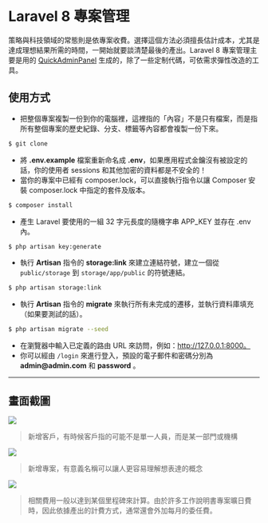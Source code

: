 # Laravel 8 專案管理

策略與科技領域的常態則是依專案收費。選擇這個方法必須擅長估計成本，尤其是達成理想結果所需的時間，一開始就要談清楚最後的產出。Laravel 8 專案管理主要是用的 [QuickAdminPanel](https://quickadminpanel.com) 生成的，除了一些定制代碼，可依需求彈性改造的工具。

## 使用方式
- 把整個專案複製一份到你的電腦裡，這裡指的「內容」不是只有檔案，而是指所有整個專案的歷史紀錄、分支、標籤等內容都會複製一份下來。
```sh
$ git clone
```
- 將 __.env.example__ 檔案重新命名成 __.env__，如果應用程式金鑰沒有被設定的話，你的使用者 sessions 和其他加密的資料都是不安全的！
- 當你的專案中已經有 composer.lock，可以直接執行指令以讓 Composer 安裝 composer.lock 中指定的套件及版本。
```sh
$ composer install
```
- 產生 Laravel 要使用的一組 32 字元長度的隨機字串 APP_KEY 並存在 .env 內。
```sh
$ php artisan key:generate
```
- 執行 __Artisan__ 指令的 __storage:link__ 來建立連結符號，建立一個從 `public/storage` 到 `storage/app/public` 的符號連結。
```sh
$ php artisan storage:link
```
- 執行 __Artisan__ 指令的 __migrate__ 來執行所有未完成的遷移，並執行資料庫填充（如果要測試的話）。
```sh
$ php artisan migrate --seed
```
- 在瀏覽器中輸入已定義的路由 URL 來訪問，例如：http://127.0.0.1:8000。
- 你可以經由 `/login` 來進行登入，預設的電子郵件和密碼分別為 __admin@admin.com__ 和 __password__ 。

----

## 畫面截圖
![](https://i.imgur.com/51fHtt1.png)
> 新增客戶，有時候客戶指的可能不是單一人員，而是某一部門或機構

![](https://i.imgur.com/JF9psht.png)
> 新增專案，有意義名稱可以讓人更容易理解想表達的概念

![](https://i.imgur.com/HkVkDWz.png)
> 相關費用一般以達到某個里程碑來計算。由於許多工作說明書專案曠日費時，因此依據產出的計費方式，通常還會外加每月的委任費。